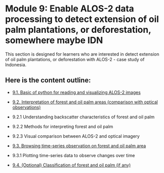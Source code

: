 # Module 9: Enable ALOS-2 data processing to detect extension of oil palm plantations, or deforestation, somewhere maybe IDN

This section is designed for learners who are interested in detect extension of oil palm plantations, or deforestation with ALOS-2 - case study of Indonesia.

## Here is the content outline:

- [9.1. Basic of python for reading and visualizing ALOS-2 images](subsections/00009.*/9.1.md)



- [9.2. Interpretation of forest and oil palm areas (comparison with optical observations)](subsections/00009.*/9.2.md)

- 9.2.1 Understanding backscatter characteristics of forest and oil palm
- 9.2.2 Methods for interpreting forest and oil palm  
- 9.2.3 Visual comparison between ALOS-2 and optical imagery 


- [9.3. Browsing time-series observation on forest and oil palm area](subsections/00009.*/9.3.md)

- 9.3.1 Plotting time-series data to observe changes over time

- [9.4. (Optional) Classification of forest and oil palm (if any)](subsections/00009.*/9.4.md)



```python

```

